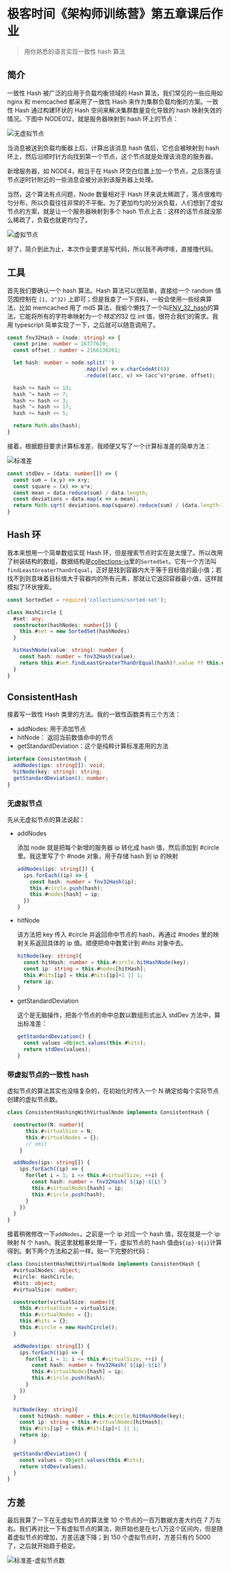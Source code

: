 # 极客时间《架构师训练营》第五章课后作业

> 用你熟悉的语言实现一致性 hash 算法

## 简介

一致性 Hash 被广泛的应用于负载均衡领域的 Hash 算法，我们常见的一些应用如 nginx 和 memcached 都采用了一致性 Hash 来作为集群负载均衡的方案。一致性 Hash 通过构建环状的 Hash 空间来解决集群数量变化导致的 hash 映射失效的情况。下图中 NODE012，就是服务器映射到 hash 环上的节点：

![无虚拟节点][1]

当消息被送到负载均衡器上后，计算出该消息 hash 值后，它也会被映射到 hash 环上，然后沿顺时针方向找到第一个节点，这个节点就是处理该消息的服务器。

新增服务器，如 NODE4，相当于在 Hash 环空白位置上加一个节点，之后落在该节点逆时针附近的一些消息会被分派到该服务器上处理。

当然，这个算法有点问题，Node 数量相对于 Hash 环来说太稀疏了，落点很难均匀分布，所以负载往往非常的不平衡。为了更加均匀的分派负载，人们想到了虚拟节点的方案，就是让一个服务器映射到多个 hash 节点上去：这样的话节点就没那么稀疏了，负载也就更均匀了。

![虚拟节点][5]

好了，简介到此为止，本次作业要求是写代码，所以我不再啰嗦，直接撸代码。

## 工具

首先我们要确认一个 hash 算法。Hash 算法可以很简单，直接给一个 random 值范围控制在 `[1, 2^32)` 上即可；但是我查了一下资料，一般会使用一些经典算法，比如 memcached 用了 md5 算法，我偷个懒找了一个叫[FNV_32_hash][0]的算法，它能将所有的字符串映射为一个*特定的*32 位 int 值，很符合我们的需求。我用 typescript 简单实现了一下，之后就可以随意调用了。

```typescript
const fnv32Hash = (node: string) => {
  const prime: number = 16777619;
  const offset : number = 2166136261;

  let hash: number = node.split('')
                         .map((v) => v.charCodeAt(0))
                         .reduce((acc, v) => (acc^v)*prime, offset);

  hash += hash << 13;
  hash ^= hash >> 7;
  hash += hash << 3;
  hash ^= hash >> 17;
  hash += hash << 5;

  return Math.abs(hash);
}
```

接着，根据题目要求计算标准差，我顺便又写了一个计算标准差的简单方法：

![标准差][2]

```typescript
const stdDev = (data: number[]) => {
  const sum = (x,y) => x+y;
  const square = (x) => x*x;
  const mean = data.reduce(sum) / data.length;
  const deviations = data.map(x => x-mean);
  return Math.sqrt( deviations.map(square).reduce(sum) / (data.length-1) );
}
```

## Hash 环

我本来想用一个简单数组实现 Hash 环，但是搜索节点时实在是太慢了。所以改用了树装结构的数组，数据结构是[collections-js][3]里的`SortedSet`。它有一个方法叫`findLeastGreaterThanOrEqual`，正好是找到容器内大于等于目标值的最小值；若找不到则意味着目标值大于容器内的所有元素，那就让它返回容器最小值，这样就模拟了环状搜索。

```typescript
const SortedSet = require('collections/sorted-set');

class HashCircle {
  #set: any;
  constructor(hashNodes: number[]) {
    this.#set = new SortedSet(hashNodes)
  }

  hitHashNode(value: string): number {
    const hash: number = fnv32Hash(value);
    return this.#set.findLeastGreaterThanOrEqual(hash)?.value ?? this.#set.min();
  }
}
```

## ConsistentHash

接着写一致性 Hash 类里的方法。我的一致性函数类有三个方法：

* addNodes: 用于添加节点
* hitNode： 返回当前数值命中的节点
* getStandardDeviation：这个是纯粹计算标准差用的方法

```typescript
interface ConsistentHash {
  addNodes(ips: string[]): void;
  hitNode(key: string): string;
  getStandardDeviation(): number;
}
```

### 无虚拟节点

先从无虚拟节点的算法说起：

* addNodes

  添加 node 就是把每个新增的服务器 ip 转化成 hash 值，然后添加到 #circle 里。我这里写了个 #node 对象，用于存储 hash 到 ip 的映射

  ```typescript
  addNodes(ips: string[]) {
    ips.forEach((ip) => {
      const hash: number = fnv32Hash(ip);
      this.#circle.push(hash);
      this.#nodes[hash] = ip;
    })
  }
  ```

* hitNode

  该方法把 key 传入 #circle 并返回命中节点的 hash，再通过 #nodes 里的映射关系返回具体的 ip 值。顺便把命中数累计到 #hits 对象中去。

  ```typescript
  hitNode(key: string){
    const hitHash: number = this.#circle.hitHashNode(key);
    const ip: string = this.#nodes[hitHash];
    this.#hits[ip] = this.#hits[ip]+1 || 1;
    return ip;
  }
  ```

* getStandardDeviation

  这个是无脑操作，把各个节点的命中总数以数组形式出入 stdDev 方法中，算出标准差：

  ```typescript
  getStandardDeviation() {
    const values =Object.values(this.#hits);
    return stdDev(values);
  }
  ```

### 带虚拟节点的一致性 hash

虚拟节点的算法其实也没啥复杂的，在初始化时传入一个 N 确定给每个实际节点创建的虚拟节点数。

```typescript
class ConsistentHashingWithVirtualNode implements ConsistentHash {

  constructor(N: number){
      this.#virtualSize = N;
      this.#virtualNodes = {};
      // omit
    }

  addNodes(ips: string[]) {
    ips.forEach((ip) => {
      for(let i = 1; i <= this.#virtualSize; ++i) {
        const hash: number = fnv32Hash(`${ip}-${i}`)
        this.#virtualNodes[hash] = ip;
        this.#circle.push(hash);
      }
    })
  }
}
```

接着稍微修改一下`addNodes`，之前是一个 ip 对应一个 hash 值，现在就是一个 ip 映射 N 个 hash。我这里就粗暴处理一下，虚拟节点的 hash 值由`${ip}-${i}`计算得到。剩下两个方法和之前一样。贴一下完整的代码：

```typescript
class ConsistentHashWithVirtualNode implements ConsistentHash {
  #virtualNodes: object;
  #circle: HashCircle;
  #hits: object;
  #virtualSize: number;

  constructor(virtualSize: number){
    this.#virtualSize = virtualSize;
    this.#virtualNodes = {};
    this.#hits = {};
    this.#circle = new HashCircle();
  }

  addNodes(ips: string[]) {
    ips.forEach((ip) => {
      for(let i = 1; i <= this.#virtualSize; ++i) {
        const hash: number = fnv32Hash(`${ip}-${i}`)
        this.#virtualNodes[hash] = ip;
        this.#circle.push(hash);
      }
    })
  }

  hitNode(key: string){
    const hitHash: number = this.#circle.hitHashNode(key);
    const ip: string = this.#virtualNodes[hitHash];
    this.#hits[ip] = this.#hits[ip]+1 || 1;
    return ip;
  }

  getStandardDeviation() {
    const values = Object.values(this.#hits);
    return stdDev(values);
  }
}
```

## 方差

最后我算了一下在无虚拟节点的算法里 10 个节点的一百万数据方差大约在 7 万左右。我们再对比一下有虚拟节点的算法，刚开始也是在七八万这个区间内，但是随着虚拟节点的增加，方差迅速下降；到 150 个虚拟节点时，方差只有约 5000 了，之后就开始趋于稳定。

![标准差-虚拟节点数][4]

[0]: https://en.wikipedia.org/wiki/Fowler%E2%80%93Noll%E2%80%93Vo_hash_function
[1]: ./img/withoutVirtual.png
[2]: ./img/formula.png
[3]: https://www.collectionsjs.com/
[4]: ./img/stddev.png
[5]: ./img/virtualNode.png
